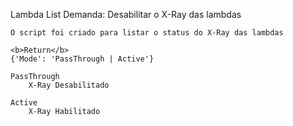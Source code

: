 Lambda List
    Demanda: Desabilitar o X-Ray das lambdas

    O script foi criado para listar o status do X-Ray das lambdas

    <b>Return</b>
    {'Mode': 'PassThrough | Active'}

    PassThrough
        X-Ray Desabilitado

    Active
        X-Ray Habilitado